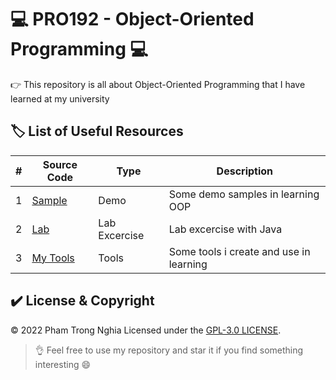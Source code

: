 # 💻 PRO192 - Object-Oriented Programming 💻

👉 This repository is all about Object-Oriented Programming that I have learned at my university

## 🏷️ List of Useful Resources

#| Source Code | Type | Description
-| ----------- | ---- | -----------
1| [Sample](https://github.com/ptnghia3502/object-oriented-programming/tree/main/Sample) | Demo | Some demo samples in learning OOP
2| [Lab](https://github.com/ptnghia3502/object-oriented-programming/tree/main/Lab) | Lab Excercise | Lab excercise with Java
3| [My Tools](https://github.com/ptnghia3502/object-oriented-programming/tree/main/MyTools) | Tools | Some tools i create and use in learning

## ✔️ License & Copyright
&copy; 2022 Pham Trong Nghia Licensed under the [GPL-3.0 LICENSE](https://github.com/ptnghia3502/object-oriented-programming/blob/main/README.md).

> 👌 Feel free to use my repository and star it if you find something interesting 😄
